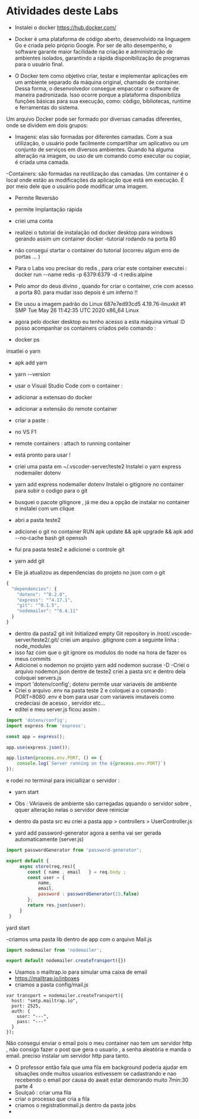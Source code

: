 # Atividades deste Labs 

- Instalei o docker https://hub.docker.com/

-  Docker é uma plataforma de código aberto, desenvolvido na linguagem Go e criada pelo próprio Google. 
Por ser de alto desempenho, o software garante maior facilidade na criação e administração de ambientes isolados, 
garantindo a rápida disponibilização de programas para o usuário final.

- O Docker tem como objetivo criar, testar e implementar aplicações em um ambiente separado da máquina original,
chamado de container. Dessa forma, o desenvolvedor consegue empacotar o software de maneira padronizada. 
Isso ocorre porque a plataforma disponibiliza funções básicas para sua execução,
como: código, bibliotecas, runtime e ferramentas do sistema.

Um arquivo Docker pode ser formado por diversas camadas diferentes, onde se dividem em dois grupos:

- Imagens: elas são formadas por diferentes camadas. Com a sua utilização, o usuário pode facilmente compartilhar 
um aplicativo ou um conjunto de serviços em diversos ambientes. Quando há alguma alteração na imagem, 
ou uso de um comando como executar ou copiar, é criada uma camada.

-Containers: são formadas na reutilização das camadas. Um container é o local onde estão as modificações da
aplicação que está em execução. É por meio dele que o usuário pode modificar uma imagem.

- Permite Reversão

- permite Implantação rápida

- criei uma conta 

- realizei o tutorial de instalação od docker desktop para windows gerando assim um container docker -tutorial rodando na porta 80 

-  não consegui startar o container do tutorial (ocorreu algum erro de portas ... ) 

- Para o Labs vou precisar do redis , para criar este container executei : 
docker run --name redis -p 6379:6379 -d -t redis:alpine
- Pelo amor do deus divino , quando for criar o container, crie com acesso a porta 80. para mudar isso depois é um inferno !! 

- Ele usou a imagem padrão do  Linux 687e7ed93cd5 4.19.76-linuxkit #1 SMP Tue May 26 11:42:35 UTC 2020 x86_64 Linux
- agora pelo docker desktop eu tenho acesso a esta máquina virtual :D 
posso acompanhar os containers criados pelo comando : 
- docker ps

 insatlei o yarn 
- apk add yarn
- yarn --version

- usar o Visual Studio Code com o container : 
- adicionar a extensao do docker 
- adicionar a extensão do remote container 
- criar a paste : 
- no VS F1 
- remote containers : attach to running container 

- está pronto para usar ! 

- criei uma pasta em ~/.vscoder-server/teste2
Instalei o yarn express nodemailer dotenv
- yarn add express nodemailer dotenv
Instalei o gitignore no container para subir o codigo para o git 
- busquei o pacote gitignore , já me deu a opção de instalar no container e instalei com um clique 
- abri a pasta teste2 

- adicionei o git no container 
RUN apk update && apk upgrade && apk add --no-cache bash git openssh
- fui pra pasta teste2 e adicionei o controle git 
- yarn add git 
- Ele já atualizou as dependencias do projeto no json com o git 
```Javascript
{
  "dependencies": {
    "dotenv": "^8.2.0",
    "express": "^4.17.1",
    "git": "^0.1.5",
    "nodemailer": "^6.4.11"
  }
}
```
- dentro da pasta2 git init 
Initialized empty Git repository in /root/.vscode-server/teste2/.git/
criei um arquivo .gitignore com a seguinte linha : node_modules
- isso faz com que o git ignore os modulos do node na hora de fazer os meus commits
- Adicionei o nodemon no projeto 
yarn add nodemon sucrase -D
-Criei o arquivo nodemon.json dentre de teste2 
criei a pasta src e dentro dela coloquei servers.js 
- import 'dotenv/config';
dotenv permite usar variaveis de ambiente 
- Criei o arquivo .env na pasta teste 2 e coloquei a o comando : PORT=8080
.env é bom para usar com variaveis imutaveis como credeciasi de acesso , servidor etc... 
- editei e meu server.js ficou assim : 
```Javascript 
import 'dotenv/config';
import express from 'express'; 

const app = express();

app.use(express.json());

app.listen(process.env.PORT, () => {
    console.log(`Server running on the ${process.env.PORT}`)
});
```
e rodei no terminal para iniciallizar o servidor : 
- yarn start
- Obs : VAriaveis de ambiente são carregadas qquando o servidor sobre , qquer alteração nelas o servidor deve reiniciar 

- dentro da pasta src eu criei a pasta app > controllers > UserController.js 
- yard add password-generator 
agora a senha vai ser gerada automaticamente (server.js) 
```Javascript
import passwordGenerator from 'password-generator';

export default {
     async store(req,res){
        const { name , email   } = req.body ; 
        const user = {
            name, 
            email, 
            password : passwordGenerator(15,false)
        };
        return res.json(user);
     }
 }
 ```
 yard start
 
 -criamos uma pasta lib dentro de app com o arquivo Mail.js 
 ```Javascript 
import nodemailer from 'nodemailer';

export default nodemailer.createTransport({})
```

- Usamos o mailtrap.io para simular uma caixa de email 
- https://mailtrap.io/inboxes
- criamos a pasta config/mail.js 
``` Usei minhas credenciais 
var transport = nodemailer.createTransport({
  host: "smtp.mailtrap.io",
  port: 2525,
  auth: {
    user: "---",
    pass: "---"
  }
});
```

Não consegui enviar o email pois o meu container nao tem um servidor http , não consigo fazer o post que gera o usuario , a senha aleatória e manda o email. preciso instalar um servidor http para tanto. 

 
- O professor então fala que uma fila em background poderia ajudar em situações onde muitos usuarios estivessem se cadastrando e nao recebendo o email por causa do await estar demorando muito 
7min:30 parte 4 
- Soulçaõ : criar uma fila 
- criar o processo que cria a fila 
- criamos o registrationmail.js dentro da pasta jobs 
- 














